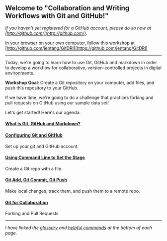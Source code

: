 ## Welcome to "Collaboration and Writing Workflows with Git and GitHub!"

*If you haven't yet registered for a GitHub account, please do so now at [http://github.com/](http://github.com/).*

In your browser on your own computer, follow this workshop at [http://github.com/jentang/GitDRI](https://github.com/jentang/GitDRI)

---

Today, we're going to learn how to use Git, GitHub and markdown in order to develop a workflow for collaborative, version-controlled projects in digital environments. 

**Workshop Goal**: Create a Git repository on your computer, add files, and push this repository to your GitHub.

If we have time, we're going to do a challenge that practices forking and pull requests on GitHub using our sample data set! 

Let's get started! Here's our agenda:

#### [What is Git, GitHub and Markdown?](2_conceptOverview.md)

#### [Configuring Git and GitHub](3_gitConfig.md)
Set up your git and GitHub account.

#### [Using Command Line to Set the Stage](4_commandLine.md)
Create a Git repo with a file. 

#### [Git Add, Git Commit, Git Push](5_gitAction.md)
Make local changes, track them, and push them to a remote repo.

#### [Git for Collaboration](6_forkPull.md)
Forking and Pull Requests

---

_I have linked the [glossary](glossary.md) and [helpful commands](helpfulcommands.md) at the bottom of each page._